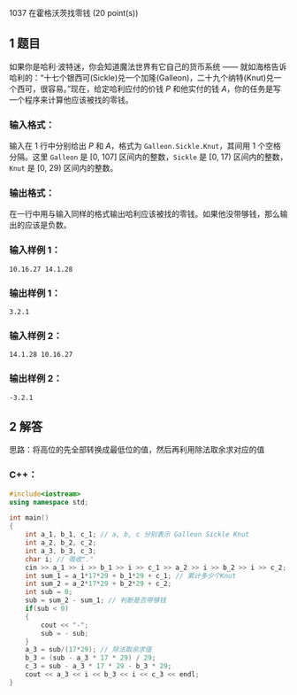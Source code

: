 1037 在霍格沃茨找零钱 (20 point(s))

## 1 题目

如果你是哈利·波特迷，你会知道魔法世界有它自己的货币系统 —— 就如海格告诉哈利的：“十七个银西可(Sickle)兑一个加隆(Galleon)，二十九个纳特(Knut)兑一个西可，很容易。”现在，给定哈利应付的价钱 *P* 和他实付的钱 *A*，你的任务是写一个程序来计算他应该被找的零钱。

### 输入格式：

输入在 1 行中分别给出 *P* 和 *A*，格式为 `Galleon.Sickle.Knut`，其间用 1 个空格分隔。这里 `Galleon` 是 [0, 107] 区间内的整数，`Sickle` 是 [0, 17) 区间内的整数，`Knut` 是 [0, 29) 区间内的整数。

### 输出格式：

在一行中用与输入同样的格式输出哈利应该被找的零钱。如果他没带够钱，那么输出的应该是负数。

### 输入样例 1：

```in
10.16.27 14.1.28
```

### 输出样例 1：

```out
3.2.1
```

### 输入样例 2：

```in
14.1.28 10.16.27
```

### 输出样例 2：

```out
-3.2.1
```

## 2 解答

思路：将高位的先全部转换成最低位的值，然后再利用除法取余求对应的值

### C++：

```cpp
#include<iostream>
using namespace std;

int main()
{
    int a_1, b_1, c_1; // a, b, c 分别表示 Galleon Sickle Knut
    int a_2, b_2, c_2;
    int a_3, b_3, c_3;
    char i; // 吸收"."
    cin >> a_1 >> i >> b_1 >> i >> c_1 >> a_2 >> i >> b_2 >> i >> c_2;
    int sum_1 = a_1*17*29 + b_1*29 + c_1; // 累计多少个Knut
    int sum_2 = a_2*17*29 + b_2*29 + c_2;
    int sub = 0;
    sub = sum_2 - sum_1; // 判断是否带够钱
    if(sub < 0)
    {
        cout << "-";
        sub = - sub;
    }
    a_3 = sub/(17*29); // 除法取余求值
    b_3 = (sub - a_3 * 17 * 29) / 29;
    c_3 = sub - a_3 * 17 * 29 - b_3 * 29;
    cout << a_3 << i << b_3 << i << c_3 << endl;
}
```

